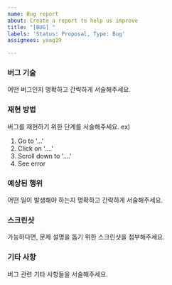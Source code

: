 ```yaml
---
name: Bug report
about: Create a report to help us improve
title: "[BUG] "
labels: 'Status: Proposal, Type: Bug'
assignees: yaag19

---
```


### 버그 기술
어떤 버그인지 명확하고 간략하게 서술해주세요.

### 재현 방법
버그를 재현하기 위한 단계를 서술해주세요.
ex)
1. Go to '...'
2. Click on '....'
3. Scroll down to '....'
4. See error

### 예상된 행위
어떤 일이 발생해야 하는지 명확하고 간략하게 서술해주세요.

### 스크린샷
가능하다면, 문제 설명을 돕기 위한 스크린샷을 첨부해주세요.

### 기타 사항
버그 관련 기타 사항들을 서술해주세요.
